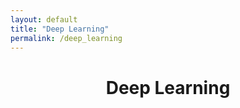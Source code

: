 ```yaml
---
layout: default
title: "Deep Learning"
permalink: /deep_learning
---
```




<h1 align="center"> Deep Learning </h1>
